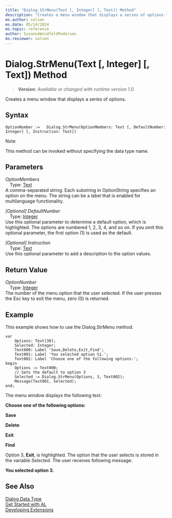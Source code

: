 ```yaml
---
title: "Dialog.StrMenu(Text [, Integer] [, Text]) Method"
description: "Creates a menu window that displays a series of options."
ms.author: solsen
ms.date: 05/14/2024
ms.topic: reference
author: SusanneWindfeldPedersen
ms.reviewer: solsen
---
```

[//]: # (START>DO_NOT_EDIT)
[//]: # (IMPORTANT:Do not edit any of the content between here and the END>DO_NOT_EDIT.)
[//]: # (Any modifications should be made in the .xml files in the ModernDev repo.)
# Dialog.StrMenu(Text [, Integer] [, Text]) Method
> **Version**: _Available or changed with runtime version 1.0._

Creates a menu window that displays a series of options.


## Syntax
```AL
OptionNumber :=   Dialog.StrMenu(OptionMembers: Text [, DefaultNumber: Integer] [, Instruction: Text])
```
> [!NOTE]
> This method can be invoked without specifying the data type name.
## Parameters
*OptionMembers*  
&emsp;Type: [Text](../text/text-data-type.md)  
A comma-separated string. Each substring in OptionString specifies an option on the menu. The string can be a label that is enabled for multilanguage functionality.  

*[Optional] DefaultNumber*  
&emsp;Type: [Integer](../integer/integer-data-type.md)  
Use this optional parameter to determine a default option, which is highlighted. The options are numbered 1, 2, 3, 4, and so on. If you omit this optional parameter, the first option (1) is used as the default.  

*[Optional] Instruction*  
&emsp;Type: [Text](../text/text-data-type.md)  
Use this optional parameter to add a description to the option values.  


## Return Value
*OptionNumber*  
&emsp;Type: [Integer](../integer/integer-data-type.md)  
The number of the menu option that the user selected. If the user presses the Esc key to exit the menu, zero (0) is returned.


[//]: # (IMPORTANT: END>DO_NOT_EDIT)

## Example  

This example shows how to use the Dialog.StrMenu method.  
 
```al
var
    Options: Text[30];
    Selected: Integer;
    Text000: Label 'Save,Delete,Exit,Find';
    Text001: Label 'You selected option %1.';
    Text002: Label 'Choose one of the following options:';
begin
    Options := Text000;  
    // Sets the default to option 3  
    Selected := Dialog.StrMenu(Options, 3, Text002);  
    Message(Text001, Selected);  
end;
```  
  
The menu window displays the following text:  
  
**Choose one of the following options:**  
  
**Save**  
  
**Delete**  
  
**Exit**  
  
**Find**  
  
Option 3, **Exit**, is highlighted. The option that the user selects is stored in the variable *Selected*. The user receives following message:  
  
**You selected option 3.**  

## See Also

[Dialog Data Type](dialog-data-type.md)  
[Get Started with AL](../../devenv-get-started.md)  
[Developing Extensions](../../devenv-dev-overview.md)